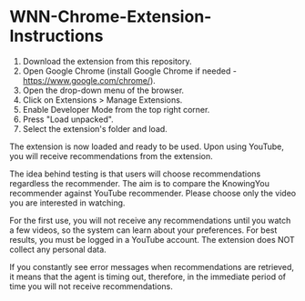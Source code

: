 # WNN-Chrome-Extension-Instructions

1. Download the extension from this repository. 
2. Open Google Chrome 
(install Google Chrome if needed - https://www.google.com/chrome/).
5. Open the drop-down menu of the browser.
6. Click on Extensions > Manage Extensions.
7. Enable Developer Mode from the top right corner.
8. Press "Load unpacked".
9. Select the extension's folder and load.

The extension is now loaded and ready to be used.
Upon using YouTube, you will receive recommendations
from the extension.

The idea behind testing is that users will choose recommendations
regardless the recommender. The aim is to compare the KnowingYou
recommender against YouTube recommender. Please choose only the video
you are interested in watching.

For the first use, you will not receive any recommendations 
until you watch a few videos, so the system can learn about 
your preferences. For best results, you must be logged in a 
YouTube account. The extension does NOT collect any personal data.

If you constantly see error messages when recommendations 
are retrieved, it means that the agent is timing out, therefore, 
in the immediate period of time you will not receive 
recommendations.
